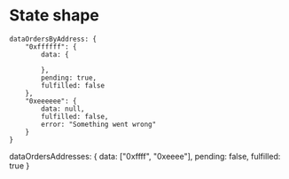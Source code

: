 # State shape

```
dataOrdersByAddress: {
	"0xffffff": {
		data: {

		},
		pending: true,
		fulfilled: false
	},
	"0xeeeeee": {
		data: null,
		fulfilled: false,
		error: "Something went wrong"
	}
}
```


dataOrdersAddresses: {
	data: ["0xffff", "0xeeee"],
	pending: false,
	fulfilled: true
}